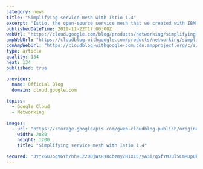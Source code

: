 ```yaml
---
category: news
title: "Simplifying service mesh with Istio 1.4"
excerpt: "Istio, the open-source service mesh that we created with IBM and Lyft, is now at version 1.4, and we’re very excited by how quickly the project is evolving and being adopted by end users. When we released Istio 1.1 in March, we announced that we would move to quarterly releases to get functionality out"
publishedDateTime: 2019-11-22T17:00:00Z
webUrl: "https://cloud.google.com/blog/products/networking/simplifying-service-mesh-istio-1-4/"
ampWebUrl: "https://cloudblog.withgoogle.com/products/networking/simplifying-service-mesh-istio-1-4/amp/"
cdnAmpWebUrl: "https://cloudblog-withgoogle-com.cdn.ampproject.org/c/s/cloudblog.withgoogle.com/products/networking/simplifying-service-mesh-istio-1-4/amp/"
type: article
quality: 134
heat: 134
published: true

provider:
  name: Official Blog
  domain: cloud.google.com

topics:
  - Google Cloud
  - Networking

images:
  - url: "https://storage.googleapis.com/gweb-cloudblog-publish/original_images/Istio.jpg"
    width: 2880
    height: 1200
    title: "Simplifying service mesh with Istio 1.4"

secured: "JYYx6uJogVGYh/hh+LZ20DjWsHsBcbzmyZHIXCC/yA3i/gSfYMJulSCmRDpUk6UMW9dbdFpzh8NLHyYCsvIkj1djiP+1tgEX6wEpIyaegzZkZ4klLN8TXHuRPcMRxXsZZueXNoUNdz19mmYf0z5+LpiCnZQrvMwdfX+B2FEMnDKn50j1dajdqm/TaunOQoagogNmNyrdPi+NLVOMyBmlmL28In2g0gEbfc1Msa+RtfFgv/Jg3qkZQGJVQtUXIRFKdeAPuGnyhSGd7qFIVBr1jh02VVpyPRsLSIUJ+bYhgjb0Rpr5DFL3iCu8XfSEcn6FAbuSSV2z64/hhq4h5bboeA==;3pt24z7kTrsMUVDUj+qh2A=="
---
```


